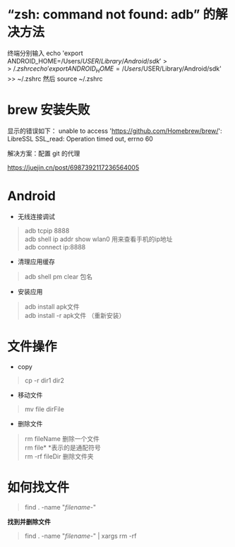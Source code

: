 # “zsh: command not found: adb” 的解决方法

终端分别输入
echo 'export ANDROID_HOME=/Users/$USER/Library/Android/sdk' >> ~/.zshrc
echo 'export ANDROID_HOME=/Users/$USER/Library/Android/sdk' >> ~/.zshrc
然后
source ~/.zshrc

# brew 安装失败

显示的错误如下：
unable to access 'https://github.com/Homebrew/brew/': LibreSSL SSL_read: Operation timed out, errno 60

解决方案：配置 git 的代理

https://juejin.cn/post/6987392117236564005


# Android 


- 无线连接调试

> adb tcpip 8888 <br>
>  adb shell ip addr show wlan0       用来查看手机的ip地址<br>
> adb connect  ip:8888

- 清理应用缓存

> adb shell pm clear 包名

- 安装应用

> adb install apk文件 <br>
> adb install -r apk文件 （重新安装）

# 文件操作


- copy 
> cp -r dir1 dir2

- 移动文件
> mv file  dirFile

- 删除文件

> rm  fileName 删除一个文件 <br>
> rm  file*   *表示的是通配符号  <br>
> rm -rf fileDir 删除文件夹


# 如何找文件

> find . -name "*filename-*"

**找到并删除文件**

> find . -name "*filename-*"  | xargs rm -rf